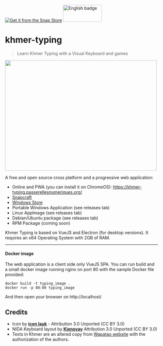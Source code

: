 [![Get it from the Snap Store](https://snapcraft.io/static/images/badges/en/snap-store-black.svg)](https://snapcraft.io/khmer-typing)
<a href='//www.microsoft.com/store/apps/9MZTL2KK24P7?cid=storebadge&ocid=badge'><img src='https://assets.windowsphone.com/13484911-a6ab-4170-8b7e-795c1e8b4165/English_get_L_InvariantCulture_Default.png' alt='English badge' style='width: 128px; height: 56px;'/></a>

# khmer-typing

> Learn Khmer Typing with a Visual Keyboard and games

<img width="500" height="363" src="https://raw.githubusercontent.com/passerelles-numeriques/khmer-typing/master/docs/screenshot.png">

A free and open source cross platform and a progressive web application:
 - Online and PWA (you can install it on ChromeOS): https://khmer-typing.passerellesnumeriques.org/
 - [Snapcraft](https://snapcraft.io/khmer-typing)
 - [Windows Store](https://www.microsoft.com/store/apps/9MZTL2KK24P7)
 - Portable Windows Application (see releases tab)
 - Linux AppImage (see releases tab)
 - Debian/Ubuntu package (see releases tab)
 - RPM Package (coming soon)

 Khmer Typing is based on VueJS and Electron (for desktop versions). It requires an x64 Operating System with 2GB of RAM.

---

#### Docker image

The web application is a client side only VueJS SPA. You can run build and a small docker image running nginx on port 80 with the sample Docker file provided:

    docker build -t typing_image .
    docker run -p 80:80 typing_image

And then open your browser on http://localhost/

## Credits

- Icon by [**icon lauk**](https://www.iconfinder.com/andhikairfani) - Attribution 3.0 Unported (CC BY 3.0)
- NIDA Keyboard layout by [**Kiensvay**](https://commons.wikimedia.org/wiki/File:Khmer_unicode_NiDA_layout.svg) Attribution 3.0 Unported (CC BY 3.0)
- Texts in Khmer are an altered copy from [Wapatao website](https://wapatoa.com/km/) with the authorization of the authors.
